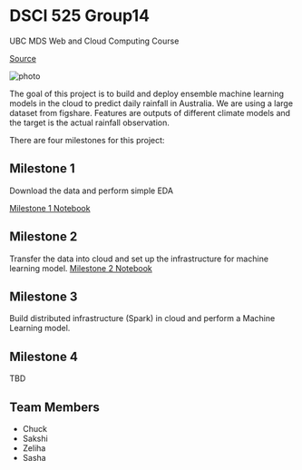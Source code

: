 # DSCI 525 Group14
UBC MDS Web and Cloud Computing Course

[Source](https://github.ubc.ca/MDS-2020-21/DSCI_525_web-cloud-comp_students/blob/master/milestone1.md)

![photo](http://www.bom.gov.au/gms/IDE00135.202104030630.jpg)

The goal of this project is to build and deploy ensemble machine learning models in the cloud to predict daily rainfall in Australia. We are using a large dataset from figshare. Features are outputs of different climate models and the target is the actual rainfall observation.

There are four milestones for this project:

## Milestone 1
Download the data and perform simple EDA

[Milestone 1 Notebook](https://github.com/UBC-MDS/DSCI525_Group14/blob/main/notebooks/milestone_1.ipynb)

## Milestone 2
Transfer the data into cloud and set up the infrastructure for machine learning model.
[Milestone 2 Notebook](https://github.com/UBC-MDS/DSCI525_Group14/blob/main/notebooks/milestone_2.ipynb)
## Milestone 3
Build distributed infrastructure (Spark) in cloud and perform a Machine Learning model.


## Milestone 4
TBD

## Team Members
- Chuck
- Sakshi
- Zeliha
- Sasha
